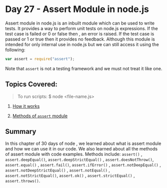 # Day 27 - Assert Module in node.js

Assert module in node.js is an inbuilt module which can be used to write tests. It provides a way to perform unit tests on node.js expressions. If the test case is failed or 0 or false then , an error is raised. If the test case is passed or 1 or true then it provides no feedback. Although this module is intended for only internal use in node.js but we can still access it using the following:

```js
var assert = require("assert");
```

Note that `assert` is not a testing framework and we must not treat it like one.

## Topics Covered:

> To run scripts: \$ node <file-name.js>

1. [How it works]()

2. [Methods of `assert` module]()

## Summary

In this chapter of 30 days of node , we learned about what is assert module and how we can use it in our code. We also learned about all the methods of assert module with code examples. Methods include: `assert()` , `assert.deepEqual()`, `assert.deepStrictEqual()` , `assert.doesNotThrow()`, `assert.equal()` , `assert.fail()`, `assert.ifError()` , `assert.notDeepEqual()` , `assert.notDeepStrictEqual()` , `assert.notEqual()` , `assert.notStrictEqual()`, `assert.ok()` , `assert.strictEqual()` , `assert.throws()`.
